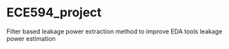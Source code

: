 # ECE594_project
Filter based leakage power extraction method to improve EDA tools leakage power estimation
